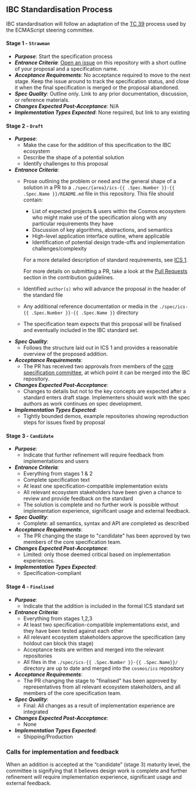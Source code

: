 ## IBC Standardisation Process

IBC standardisation will follow an adaptation of the [TC 39](https://tc39.github.io/process-document/) process used by the ECMAScript steering committee.

#### Stage 1 - `Strawman`

- _**Purpose**_: Start the specification process
- _**Entrance Criteria**_: [Open an issue](https://github.com/cosmos/ibc/issues/new) on this repository with a short outline of your proposal and a specification name.
- _**Acceptance Requirements**_: No acceptance required to move to the next stage. Keep the issue around to track the specification status, and close it when the final specification is merged or the proposal abandoned.
- _**Spec Quality**_: Outline only. Link to any prior documentation, discussion, or reference materials.
- _**Changes Expected Post-Acceptance**_: N/A
- _**Implementation Types Expected**_: None required, but link to any existing

#### Stage 2 - `Draft`

- _**Purpose**_:
  * Make the case for the addition of this specification to the IBC ecosystem
  * Describe the shape of a potential solution
  * Identify challenges to this proposal
- _**Entrance Criteria**_:
  * Prose outlining the problem or need and the general shape of a solution in a PR to a `./spec/{area}/ics-{{ .Spec.Number }}-{{ .Spec.Name }}/README.md` file in this repository.
    This file should contain:
    - List of expected projects & users within the Cosmos ecosystem who might make use of the specification along with any particular requirements they have
    - Discussion of key algorithms, abstractions, and semantics
    - High-level application interface outline, where applicable
    - Identification of potential design trade-offs and implementation challenges/complexity
    
    For a more detailed description of standard requirements, see [ICS 1](../spec/ics-001-ics-standard).
  
    For more details on submitting a PR, take a look at the [Pull Requests](./CONTRIBUTING.md/#pull-requests) section in the contribution guidelines.
  * Identified `author(s)` who will advance the proposal in the header of the standard file
  * Any additional reference documentation or media in the `./spec/ics-{{ .Spec.Number }}-{{ .Spec.Name }}` directory
  * The specification team expects that this proposal will be finalised and eventually included in the IBC standard set.
- _**Spec Quality**_:
  * Follows the structure laid out in ICS 1 and provides a reasonable overview of the proposed addition.
- _**Acceptance Requirements**_:
  * The PR has received two approvals from members of the [core specification committee](./STANDARDS_COMMITTEE.md), at which point it can be merged into the IBC repository.
- _**Changes Expected Post-Acceptance**_:
  * Changes to details but not to the key concepts are expected after a standard enters draft stage. Implementers should work with the spec authors as work continues on spec development.
- _**Implementation Types Expected**_:
  * Tightly bounded demos, example repositories showing reproduction steps for issues fixed by proposal

#### Stage 3 - `Candidate`

- _**Purpose**_:
  * Indicate that further refinement will require feedback from implementations and users
- _**Entrance Criteria**_:
  * Everything from stages 1 & 2
  * Complete specification text
  * At least one specification-compatible implementation exists
  * All relevant ecosystem stakeholders have been given a chance to review and provide feedback on the standard
  * The solution is complete and no further work is possible without implementation experience, significant usage and external feedback.
- _**Spec Quality**_:
  * Complete: all semantics, syntax and API are completed as described
- _**Acceptance Requirements**_:
  * The PR changing the stage to "candidate" has been approved by two members of the core specification team.
- _**Changes Expected Post-Acceptance**_:
  * Limited: only those deemed critical based on implementation experiences.
- _**Implementation Types Expected**_:
  * Specification-compliant

#### Stage 4 - `Finalised`

- _**Purpose**_:
  * Indicate that the addition is included in the formal ICS standard set
- _**Entrance Criteria**_:
  * Everything from stages 1,2,3
  * At least two specification-compatible implementations exist, and they have been tested against each other
  * All relevant ecosystem stakeholders approve the specification (any holdout can block this stage)
  * Acceptance tests are written and merged into the relevant repositories
  * All files in the `./spec/ics-{{ .Spec.Number }}-{{ .Spec.Name}}/` directory are up to date and merged into the `cosmos/ics` repository
- _**Acceptance Requirements**_:
  * The PR changing the stage to "finalised" has been approved by representatives from all relevant ecosystem stakeholders, and all members of the core specification team.
- _**Spec Quality**_:
  * Final: All changes as a result of implementation experience are integrated
- _**Changes Expected Post-Acceptance**_:
  * None
- _**Implementation Types Expected**_:
  * Shipping/Production

### Calls for implementation and feedback

When an addition is accepted at the “candidate” (stage 3) maturity level, the committee is signifying that it believes design work is complete and further refinement will require implementation experience, significant usage and external feedback.
